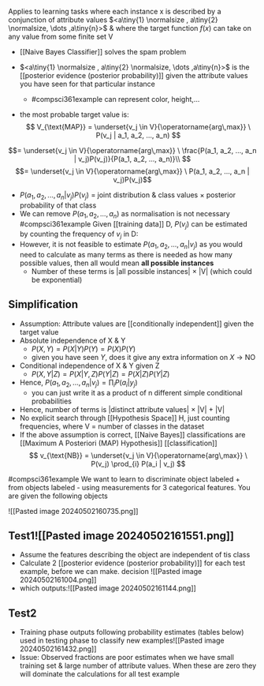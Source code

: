 Applies to learning tasks where each instance x is described by a conjunction of attribute values $<a\tiny{1} \normalsize , a\tiny{2} \normalsize, \dots ,a\tiny{n}>$ & where the target function $f(x)$ can take on any value from some finite set V
- [[Naive Bayes Classifier]] solves the spam problem
- $<a\tiny{1} \normalsize , a\tiny{2} \normalsize, \dots ,a\tiny{n}>$ is the [[posterior evidence (posterior probability)]] given the attribute values you have seen for that particular instance
	- #compsci361example can represent color, height,...

- the most probable target value is:
$$
V_{\text{MAP}} = \underset{v_j \in V}{\operatorname{arg\,max}} \ P(v_j | a_1, a_2, ..., a_n)
$$

$$= \underset{v_j \in V}{\operatorname{arg\,max}} \ \frac{P(a_1, a_2, ..., a_n | v_j)P(v_j)}{P(a_1, a_2, ..., a_n)}\\
$$
$$= \underset{v_j \in V}{\operatorname{arg\,max}} \ P(a_1, a_2, ..., a_n | v_j)P(v_j)$$
- $P(a_1, a_2, ..., a_n | v_j)P(v_j)$ = joint distribution & class values $\times$ posterior probability of that class
- We can remove $P(a_1, a_2, ..., a_n)$ as normalisation is not necessary
#compsci361example Given [[training data]] D, $P(v_j)$ can be estimated by counting the frequency of $v_j$ in D:
- However, it is not feasible to estimate $P(a_1, a_2, ..., a_n | v_j)$ as you would need to calculate as many terms as there is needed as how many possible values, then all would mean **all possible instances**
	- Number of these terms is |all possible instances| $\times$ |V| (which could be exponential)
## Simplification
- Assumption: Attribute values are [[conditionally independent]] given the target value
- Absolute independence of X & Y
	- $P(X,Y)=P(X|Y)P(Y)=P(X)P(Y)$
	- given you have seen $Y$, does it give any extra information on $X$ $\rightarrow$ NO
- Conditional independence of X & Y given Z
	- $P(X,Y|Z)=P(X|Y,Z)P(Y|Z)=P(X|Z)P(Y|Z)$
- Hence, $P(a_1, a_2, ..., a_n|v_j) = \prod_{i} P(a_i|y_j)$
	- you can just write it as a product of n different simple conditional probabilities
-  Hence, number of terms is |distinct attribute values| $\times$ |V| + |V|
- No explicit search through [[Hypothesis Space]] H, just counting frequencies, where V = number of classes in the dataset
- If the above assumption is correct, [[Naive Bayes]] classifications are [[Maximum A Posteriori (MAP) Hypothesis]] [[classification]]
$$
v_{\text{NB}} = \underset{v_j \in V}{\operatorname{arg\,max}} \ P(v_j) \prod_{i} P(a_i | v_j)
$$


#compsci361example We want to learn to discriminate object labeled + from objects labeled - using measurements for 3 categorical features. You are given the following objects

![[Pasted image 20240502160735.png]]
## Test1![[Pasted image 20240502161551.png]]
- Assume the features describing the object are independent of tis class
- Calculate 2 [[posterior evidence (posterior probability)]] for each test example, before we can make. decision ![[Pasted image 20240502161004.png]]
- which outputs:![[Pasted image 20240502161144.png]]
## Test2
- Training phase outputs following probability estimates (tables below) used in testing phase to classify new examples![[Pasted image 20240502161432.png]]
- Issue: Observed fractions are poor estimates when we have small training set & large number of attribute values. When these are zero they will dominate the calculations for all test example